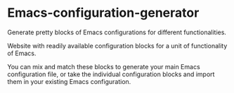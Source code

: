 # Emacs-configuration-generator
Generate pretty blocks of Emacs configurations for different
functionalities.

Website with readily available configuration blocks for a unit of 
functionality of Emacs.

You can mix and match these blocks to generate your main Emacs 
configuration file, or take the individual configuration blocks and 
import them in your existing Emacs configuration.



